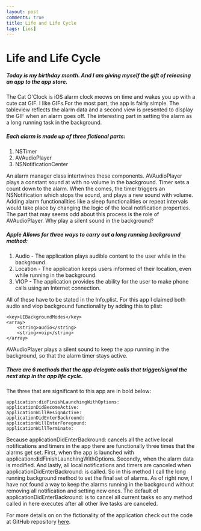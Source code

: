 ```yaml
---
layout: post
comments: true
title: Life and Life Cycle
tags: [ios]
---
```

# Life and Life Cycle

##### Today is my birthday month. And I am giving myself the gift of releasing an app to the app store.

The Cat O'Clock is iOS alarm clock meows on time and wakes you up with a cute cat GIF. I like GIFs.For the most part, the app is fairly simple. The tableview reflects the alarm data and a second view is presented to display the GIF when an alarm goes off. The interesting part in setting the alarm as a long running task in the background. 

##### Each alarm is made up of three fictional parts:
1. NSTimer
2. AVAudioPlayer
3. NSNotificationCenter

An alarm manager class intertwines these components. AVAudioPlayer plays a constant sound at with no volume in the background. Timer sets a count down to the alarm. When the comes, the timer triggers an NSNotification which stops the sound, and plays a new sound with volume. Adding alarm functionalities like a sleep functionalities or repeat intervals would take place by changing the logic of the local notification properties. The part that may seems odd about this process is the role of AVAudioPlayer. Why play a silent sound in the background?

##### Apple Allows for three ways to carry out a long running background method:
1. Audio - The application plays audible content to the user while in the background.
2. Location - The application keeps users informed of their location, even while running in the background.
3. VIOP - The application provides the ability for the user to make phone calls using an Internet connection.

All of these have to be stated in the Info.plist. For this app I claimed both audio and viop background functionality by adding this to plist:

	<key>UIBackgroundModes</key>
	<array>
		<string>audio</string>
		<string>voip</string>
	</array>

AVAudioPlayer plays a silent sound to keep the app running in the background, so that the alarm timer stays active.

##### There are 6 methods that the app delegate calls that trigger/signal the next step in the app life cycle.
The three that are significant to this app are in bold below:

	application:didFinishLaunchingWithOptions:
	applicationDidBecomeActive:
	applicationWillResignActive:
	applicationDidEnterBackround:
	applicationWillEnterForegound:
	applicationWillTerminate:

Because applicationDidEnterBackround: cancels all the active local notifications and timers in the app there are functionally three times that the alarms get set. First, when the app is launched with application:didFinishLaunchingWithOptions. Secondly, when the alarm data is modified. And lastly, all local notifications and timers are canceled when applicationDidEnterBackround: is called. So in this method I call the long running background method to set the final set of alarms. As of right now, I have not found a way to keep the alarms running in the background without removing all notification and setting new ones. The default of applicationDidEnterBackround: is to cancel all current tasks so any method called in here executes after all other live tasks are canceled. 

For more details on on the fictionality of the application check out the code at GitHub repository [here](https://github.com/kiaraRobles/Cat-O-Clock/tree/master/Cat%20O'Clock).
